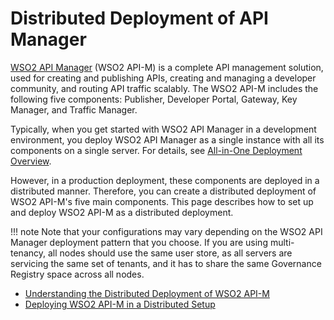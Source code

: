 # Distributed Deployment of API Manager

[WSO2 API Manager](http://wso2.com/products/api-manager/) (WSO2 API-M) is a complete API management solution, used for creating and publishing APIs, creating and managing a developer community, and routing API traffic scalably. The WSO2 API-M includes the following five components: Publisher, Developer Portal, Gateway, Key Manager, and Traffic Manager.

Typically, when you get started with WSO2 API Manager in a development environment, you deploy WSO2 API Manager as a single instance with all its components on a single server. For details, see [All-in-One Deployment Overview]({{base_path}}/install-and-setup/deploying-wso2-api-manager/single-node/all-in-one-deployment-overview/).

However, in a production deployment, these components are deployed in a distributed manner. Therefore, you can create a distributed deployment of WSO2 API-M's five main components. This page describes how to set up and deploy WSO2 API-M as a distributed deployment.

!!! note
    Note that your configurations may vary depending on the WSO2 API Manager deployment pattern that you choose. If you are using multi-tenancy, all nodes should use the same user store, as all servers are servicing the same set of tenants, and it has to share the same Governance Registry space across all nodes.


-   [Understanding the Distributed Deployment of WSO2 API-M]({{base_path}}/install-and-setup/deploying-wso2-api-manager/distributed-deployment/understanding-the-distributed-deployment-of-wso2-api-m/#understanding-the-distributed-deployment)
-   [Deploying WSO2 API-M in a Distributed Setup]({{base_path}}/install-and-setup/deploying-wso2-api-manager/distributed-deployment/deploying-wso2-api-m-in-a-distributed-setup/)

